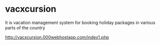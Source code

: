 # vacxcursion
It is vacation management system for booking holiday packages in various parts of the country

http://vacxcursion.000webhostapp.com/index1.php

